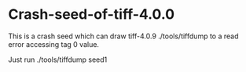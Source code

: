 # Crash-seed-of-tiff-4.0.0

This is a crash seed which can draw tiff-4.0.9 ./tools/tiffdump to a read error accessing tag 0 value.

Just run ./tools/tiffdump seed1
